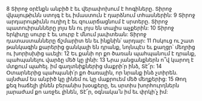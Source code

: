 8 Տիրոջ օրէնքն անբիծ է եւ վերափոխում է հոգիները.
Տիրոջ վկայութիւնն ստոյգ է եւ իմաստուն է դարձնում տհասներին:
9 Տիրոջ արդարութիւնն ուղիղ է եւ զուարճացնում է սրտերը.
Տիրոջ պատուիրանները լոյս են ու լոյս են տալիս աչքերին:
10 Տիրոջ երկիւղը սուրբ է եւ սուրբ է մնում յաւիտեան:
Տիրոջ դատաստանները ճշմարիտ են եւ ինքնին՝ արդար:
11 Ոսկուց ու շատ թանկագին քարերից ցանկալի են դրանք,
նոյնպէս եւ քաղցր՝ մեղրից ու խորիսխից աւելի:
12 Եւ քանի որ քո ծառան պահպանում է դրանք,
պահպանելու վարձը մեծ կը լինի:
13 Նրա յանցանքներն ո՞վ կարող է մտքում պահել.
իմ գաղտնիքներից մաքրի՛ր ինձ, Տէ՜ր:
14 Օտարներից պահպանի՛ր քո ծառային, որ նրանք ինձ չտիրեն.
այնժամ ես անբիծ կը լինեմ ու կը մաքրուեմ մեծ մեղքերից:
15 Թող քեզ հաճելի լինեն բերանիս խօսքերը,
եւ սրտիս խորհուրդներն յարաժամ քո առջեւ լինեն,
Տէ՜ր, օգնակա՛ն իմ եւ փրկի՛չ իմ:
